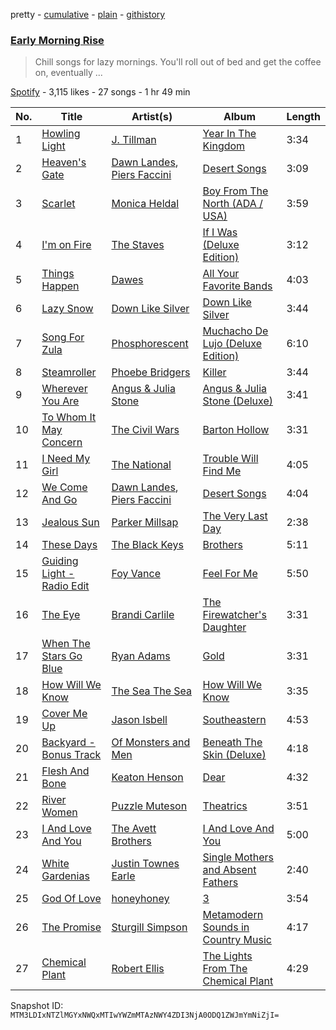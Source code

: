 pretty - [cumulative](/playlists/cumulative/68oeNrImf1nxjL0RbpZkij.md) - [plain](/playlists/plain/68oeNrImf1nxjL0RbpZkij) - [githistory](https://github.githistory.xyz/mackorone/spotify-playlist-archive/blob/main/playlists/plain/68oeNrImf1nxjL0RbpZkij)

### [Early Morning Rise](https://open.spotify.com/playlist/68oeNrImf1nxjL0RbpZkij)

> Chill songs for lazy mornings\. You'll roll out of bed and get the coffee on, eventually ...

[Spotify](https://open.spotify.com/user/spotify) - 3,115 likes - 27 songs - 1 hr 49 min

| No. | Title | Artist(s) | Album | Length |
|---|---|---|---|---|
| 1 | [Howling Light](https://open.spotify.com/track/7E6iObqRWYyzoZdgPOgdvi) | [J\. Tillman](https://open.spotify.com/artist/21XbnrbEMUTZelIfoV12hC) | [Year In The Kingdom](https://open.spotify.com/album/681762hALxaJbRTcCOzaj2) | 3:34 |
| 2 | [Heaven's Gate](https://open.spotify.com/track/62EuvgIqhc9o5DPqKse952) | [Dawn Landes](https://open.spotify.com/artist/1wvqnNcuPa2TpcFvfh3co5), [Piers Faccini](https://open.spotify.com/artist/2hK2gWQ2TequHGKZe5dzHd) | [Desert Songs](https://open.spotify.com/album/7qKtluvfzF0kPPT9IOLQNe) | 3:09 |
| 3 | [Scarlet](https://open.spotify.com/track/7it2MRsdmUEfLvKYuQZfKf) | [Monica Heldal](https://open.spotify.com/artist/0OzR8yVFsezkr01beN2ec0) | [Boy From The North \(ADA / USA\)](https://open.spotify.com/album/0eERK7tiVyl5Q2gSurm3gH) | 3:59 |
| 4 | [I'm on Fire](https://open.spotify.com/track/14WxdK01IyDl3bumvqufxH) | [The Staves](https://open.spotify.com/artist/5G49Sq5mMzAkGL4ZP6eVPY) | [If I Was \(Deluxe Edition\)](https://open.spotify.com/album/2VxNr0ZeGhWJ8rQNe4d8vS) | 3:12 |
| 5 | [Things Happen](https://open.spotify.com/track/4BwH8CqZkep7evUpHbAvEm) | [Dawes](https://open.spotify.com/artist/0CDUUM6KNRvgBFYIbWxJwV) | [All Your Favorite Bands](https://open.spotify.com/album/6ElM03eht4CjA1tuy5bZZQ) | 4:03 |
| 6 | [Lazy Snow](https://open.spotify.com/track/2hqLnNj7Ce3QggkjfUynAj) | [Down Like Silver](https://open.spotify.com/artist/5u96pPXm3JmksPRgYDiVps) | [Down Like Silver](https://open.spotify.com/album/3Ll0Kh6sRP6LI2Gw4Aq97Y) | 3:44 |
| 7 | [Song For Zula](https://open.spotify.com/track/3zr2s3o2Ye1j6t0ZMdoUYi) | [Phosphorescent](https://open.spotify.com/artist/57kIMCLPgkzQlXjblX7XXP) | [Muchacho De Lujo \(Deluxe Edition\)](https://open.spotify.com/album/19C3Ferv8ZiWTOpCfxN2S1) | 6:10 |
| 8 | [Steamroller](https://open.spotify.com/track/5Wl4pLOHAi7MuCjhSIe6LM) | [Phoebe Bridgers](https://open.spotify.com/artist/1r1uxoy19fzMxunt3ONAkG) | [Killer](https://open.spotify.com/album/7qmlNHyFmBSZQllaVRBQq7) | 3:44 |
| 9 | [Wherever You Are](https://open.spotify.com/track/7I5DrTYoXT01d4NcOjCozs) | [Angus & Julia Stone](https://open.spotify.com/artist/4tvKz56Tr39bkhcQUTO0Xr) | [Angus & Julia Stone \(Deluxe\)](https://open.spotify.com/album/0BKQLI8PPvC8tXDGXn4fax) | 3:41 |
| 10 | [To Whom It May Concern](https://open.spotify.com/track/0iTqedrMdiwnUXKiUjtxAl) | [The Civil Wars](https://open.spotify.com/artist/6J7rw7NELJUCThPbAfyLIE) | [Barton Hollow](https://open.spotify.com/album/6yCzOeJHgOnJBP3K6IDPIV) | 3:31 |
| 11 | [I Need My Girl](https://open.spotify.com/track/7rbCL7W893Zonbfnevku5s) | [The National](https://open.spotify.com/artist/2cCUtGK9sDU2EoElnk0GNB) | [Trouble Will Find Me](https://open.spotify.com/album/2JhR4tjuc3MIKa8v2JaKze) | 4:05 |
| 12 | [We Come And Go](https://open.spotify.com/track/6rug9VlOXHYifhgP2hnnmv) | [Dawn Landes](https://open.spotify.com/artist/1wvqnNcuPa2TpcFvfh3co5), [Piers Faccini](https://open.spotify.com/artist/2hK2gWQ2TequHGKZe5dzHd) | [Desert Songs](https://open.spotify.com/album/7qKtluvfzF0kPPT9IOLQNe) | 4:04 |
| 13 | [Jealous Sun](https://open.spotify.com/track/70wMwfp8wAqaxip65R8Hkf) | [Parker Millsap](https://open.spotify.com/artist/0MASTEXfUt3bpiyGOoEaur) | [The Very Last Day](https://open.spotify.com/album/71K6pqQC9BGomxvPDQVM3T) | 2:38 |
| 14 | [These Days](https://open.spotify.com/track/3ghXwIS6cr3P5InauKlqFy) | [The Black Keys](https://open.spotify.com/artist/7mnBLXK823vNxN3UWB7Gfz) | [Brothers](https://open.spotify.com/album/7qE6RXYyz5kj5Tll7mJU0v) | 5:11 |
| 15 | [Guiding Light \- Radio Edit](https://open.spotify.com/track/7uBXwmUteKqu0FDmp3huYX) | [Foy Vance](https://open.spotify.com/artist/4bUqnkrDrb4f7rqmDR9yDu) | [Feel For Me](https://open.spotify.com/album/4Zk4BGwIPN4Gwi5IRK7m4G) | 5:50 |
| 16 | [The Eye](https://open.spotify.com/track/26Ga4ZHG8ms2rRKjuJ0bU6) | [Brandi Carlile](https://open.spotify.com/artist/2sG4zTOLvjKG1PSoOyf5Ej) | [The Firewatcher's Daughter](https://open.spotify.com/album/2FWEy5yBlj6ry5AdnbXgEi) | 3:31 |
| 17 | [When The Stars Go Blue](https://open.spotify.com/track/04rMpRstoJt3uvqyNGKczX) | [Ryan Adams](https://open.spotify.com/artist/2qc41rNTtdLK0tV3mJn2Pm) | [Gold](https://open.spotify.com/album/1tYlx93ShW1M8TiAVDJSKc) | 3:31 |
| 18 | [How Will We Know](https://open.spotify.com/track/1nZidguKlxL3U0i8ylNK06) | [The Sea The Sea](https://open.spotify.com/artist/3uKFW2tuZB4NFThJfHJtZ1) | [How Will We Know](https://open.spotify.com/album/1r7MYegGZSl21NrJXti4Um) | 3:35 |
| 19 | [Cover Me Up](https://open.spotify.com/track/5qW6ZYct54PhKliCntyxRX) | [Jason Isbell](https://open.spotify.com/artist/3Q8wgwyVVv0z4UEh1HB0KY) | [Southeastern](https://open.spotify.com/album/1bg476ZQn7hmcXaU05SHV4) | 4:53 |
| 20 | [Backyard \- Bonus Track](https://open.spotify.com/track/5HrzPdUDfXT1njQCnJK1ww) | [Of Monsters and Men](https://open.spotify.com/artist/4dwdTW1Lfiq0cM8nBAqIIz) | [Beneath The Skin \(Deluxe\)](https://open.spotify.com/album/1m3D8gkm3nOvIXNR1SvDFA) | 4:18 |
| 21 | [Flesh And Bone](https://open.spotify.com/track/1HLcVnTSVC1WtKkNgjSNgp) | [Keaton Henson](https://open.spotify.com/artist/6GFfu1alUSrL7qazImC160) | [Dear](https://open.spotify.com/album/11gZYT85Mx4aSiHthMYLLQ) | 4:32 |
| 22 | [River Women](https://open.spotify.com/track/2dr5wlv7bKYIcn1dx0NxEp) | [Puzzle Muteson](https://open.spotify.com/artist/3PkGkJmTotXKubtTksWboK) | [Theatrics](https://open.spotify.com/album/7wOI4ZyLe9oNEdfa5AHgsg) | 3:51 |
| 23 | [I And Love And You](https://open.spotify.com/track/7CEV9VwA8XO9wwxTXgYKvY) | [The Avett Brothers](https://open.spotify.com/artist/196lKsA13K3keVXMDFK66q) | [I And Love And You](https://open.spotify.com/album/2PPFtYUnnqMYflIEn3b7ON) | 5:00 |
| 24 | [White Gardenias](https://open.spotify.com/track/1rhSLWt1Miv8AKIGVa1Bof) | [Justin Townes Earle](https://open.spotify.com/artist/3znXuXT3xkCtjgOxXBBVnq) | [Single Mothers and Absent Fathers](https://open.spotify.com/album/5yVYxsdnjn7hqrvYd9w3Nr) | 2:40 |
| 25 | [God Of Love](https://open.spotify.com/track/1haOmT0ndDABp11zNK92ot) | [honeyhoney](https://open.spotify.com/artist/22tQF7y3PwRuU6ZWAV2oTM) | [3](https://open.spotify.com/album/1hMuNxqnxcC35yTBMgQw4P) | 3:54 |
| 26 | [The Promise](https://open.spotify.com/track/6OV4CbPHRtbqrpJrbEFJfi) | [Sturgill Simpson](https://open.spotify.com/artist/3vDpQbGnzRbRVirXlfQagB) | [Metamodern Sounds in Country Music](https://open.spotify.com/album/4makbOuLd5SUdyHMaNM1Ag) | 4:17 |
| 27 | [Chemical Plant](https://open.spotify.com/track/2ffe0YSjfzzdIXTQh8oku4) | [Robert Ellis](https://open.spotify.com/artist/6XtG9W2KkPiQ6n1rlIvTJE) | [The Lights From The Chemical Plant](https://open.spotify.com/album/0aqTGYTiTZwpTerC1KRGER) | 4:29 |

Snapshot ID: `MTM3LDIxNTZlMGYxNWQxMTIwYWZmMTAzNWY4ZDI3NjA0ODQ1ZWJmYmNiZjI=`
